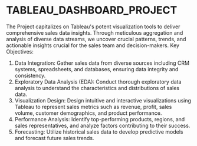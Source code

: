 # TABLEAU_DASHBOARD_PROJECT
The Project capitalizes on Tableau's potent visualization tools to deliver comprehensive sales data insights. Through meticulous aggregation and analysis of diverse data streams, we uncover crucial patterns, trends, and actionable insights crucial for the sales team and decision-makers.
Key Objectives:
1. Data Integration: Gather sales data from diverse sources including CRM systems, spreadsheets, and databases, ensuring data integrity and consistency.
2. Exploratory Data Analysis (EDA): Conduct thorough exploratory data analysis to understand the characteristics and distributions of sales data.
3. Visualization Design: Design intuitive and interactive visualizations using Tableau to represent sales metrics such as revenue, profit, sales volume, customer demographics, and product performance.
4. Performance Analysis: Identify top-performing products, regions, and sales representatives, and analyze factors contributing to their success.
5. Forecasting: Utilize historical sales data to develop predictive models and forecast future sales trends.
